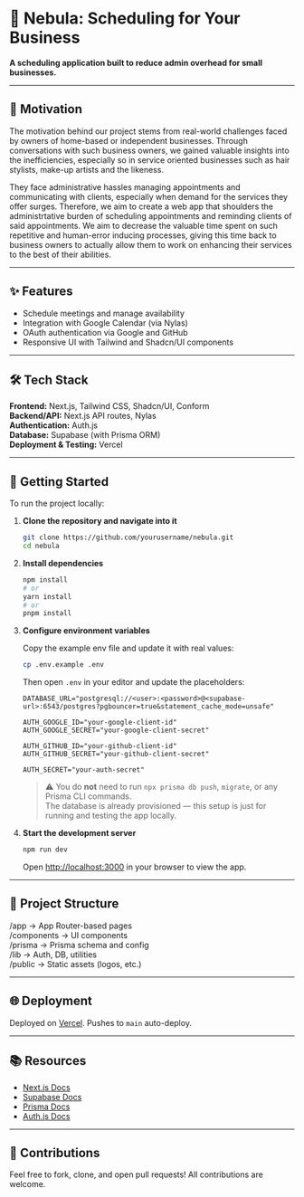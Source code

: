 # 🌌 Nebula: Scheduling for Your Business

**A scheduling application built to reduce admin overhead for small businesses.**

---

## 🎯 Motivation

The motivation behind our project stems from real-world challenges faced by owners of 
home-based or independent businesses. Through conversations with such business owners, 
we gained valuable insights into the inefficiencies, especially so in service oriented 
businesses such as hair stylists, make-up artists and the likeness. 

They face administrative hassles managing appointments and communicating with clients, 
especially when demand for the services they offer surges. Therefore, we aim to create 
a web app that shoulders the administrtative burden of scheduling appointments and reminding clients of said 
appointments. We aim to decrease the valuable time spent on such repetitive and human-error inducing
processes, giving this time back to business owners to actually allow them to work on enhancing their
services to the best of their abilities.

---

## ✨ Features

- Schedule meetings and manage availability
- Integration with Google Calendar (via Nylas)
- OAuth authentication via Google and GitHub
- Responsive UI with Tailwind and Shadcn/UI components

---

## 🛠 Tech Stack

**Frontend:** Next.js, Tailwind CSS, Shadcn/UI, Conform  
**Backend/API:** Next.js API routes, Nylas  
**Authentication:** Auth.js  
**Database:** Supabase (with Prisma ORM)  
**Deployment & Testing:** Vercel

---

## 🚀 Getting Started

To run the project locally:

1. **Clone the repository and navigate into it**

   ```bash
   git clone https://github.com/yourusername/nebula.git
   cd nebula
   ```

2. **Install dependencies**

   ```bash
   npm install
   # or
   yarn install
   # or
   pnpm install
   ```

3. **Configure environment variables**

   Copy the example env file and update it with real values:

   ```bash
   cp .env.example .env
   ```

   Then open `.env` in your editor and update the placeholders:

   ```env
   DATABASE_URL="postgresql://<user>:<password>@<supabase-url>:6543/postgres?pgbouncer=true&statement_cache_mode=unsafe"

   AUTH_GOOGLE_ID="your-google-client-id"
   AUTH_GOOGLE_SECRET="your-google-client-secret"

   AUTH_GITHUB_ID="your-github-client-id"
   AUTH_GITHUB_SECRET="your-github-client-secret"

   AUTH_SECRET="your-auth-secret"
   ```

   > ⚠️ You do **not** need to run `npx prisma db push`, `migrate`, or any Prisma CLI commands.  
   > The database is already provisioned — this setup is just for running and testing the app locally.

4. **Start the development server**

   ```bash
   npm run dev
   ```

   Open [http://localhost:3000](http://localhost:3000) in your browser to view the app.

---

## 📁 Project Structure

/app → App Router-based pages  
/components → UI components  
/prisma → Prisma schema and config  
/lib → Auth, DB, utilities  
/public → Static assets (logos, etc.)

---

## 🌐 Deployment

Deployed on [Vercel](https://vercel.com/). Pushes to `main` auto-deploy.

---

## 📚 Resources

- [Next.js Docs](https://nextjs.org/docs)
- [Supabase Docs](https://supabase.com/docs)
- [Prisma Docs](https://www.prisma.io/docs)
- [Auth.js Docs](https://authjs.dev)

---

## 🤝 Contributions

Feel free to fork, clone, and open pull requests! All contributions are welcome.
